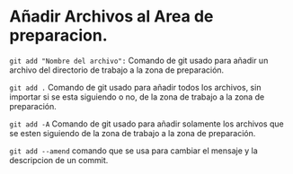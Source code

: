# Añadir Archivos al Area de preparacion.

`git add "Nombre del archivo":`  Comando de git usado para añadir un archivo del directorio de trabajo a la zona de preparación.

`git add .` Comando de git usado para añadir todos los archivos, sin importar si se esta siguiendo o no, de la zona de trabajo a la zona de preparación.

`git add -A` Comando de git usado para añadir solamente los archivos que se esten siguiendo de la zona de trabajo a la zona de preparación.

`git add --amend` comando que se usa para cambiar el mensaje y la descripcion de un commit.
